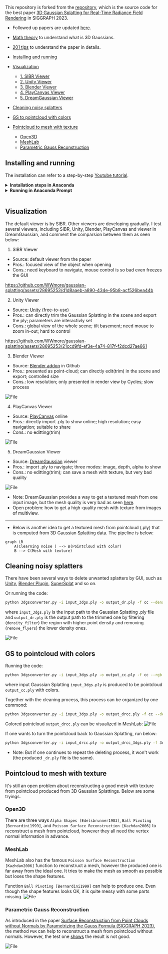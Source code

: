 This repository is forked from the [repository](https://github.com/graphdeco-inria/gaussian-splatting), which is the source code for the best paper [3D Gaussian Splatting for Real-Time Radiance Field Rendering](https://repo-sam.inria.fr/fungraph/3d-gaussian-splatting/) in SIGGRAPH 2023.

* Followed up papers are updated [here](https://github.com/MrNeRF/awesome-3D-gaussian-splatting).

* [Math theory](https://github.com/chiehwangs/3d-gaussian-theory) to understand what is 3D Gaussians.

* [201 tips](https://medium.com/@AriaLeeNotAriel/numbynum-3d-gaussian-splatting-for-real-time-radiance-field-rendering-kerbl-et-al-60c0b25e5544) to understand the paper in details.


* [Installing and running](#installing-and-running)
* [Visualization](#visualization)
    * [1. SIBR Viewer](#visualization)
    * [2. Unity Viewer](#visualization)
    * [3. Blender Viewer](#visualization)
    * [4. PlayCanvas Viewer](#visualization)
    * [5. DreamGaussian Viewer](#visualization)   
* [Cleaning noisy splatters](#cleaning-noisy-splatters)
* [GS to pointcloud with colors](#gs-to-pointcloud-with-colors)
* [Pointcloud to mesh with texture](#pointcloud-to-mesh-with-texture)
    * [Open3D](#open3d)
    * [MeshLab](#meshlab)
    * [Parametric Gauss Reconstruction](#parametric-gauss-reconstruction)

## Installing and running
The installation can refer to a step-by-step [Youtube tutorial](https://www.youtube.com/watch?v=UXtuigy_wYc).

<details>
<summary><span style="font-weight: bold;">Installation steps in Anaconda</span></summary>

  - open Anaconda Prompt
  - cd C:User/<username>
  - git clone https://github.com/graphdeco-inria/gaussian-splatting --recursive
  - SET DISTUTILS_USE_SDK=1
  - conda env create --file environment.yml
  - conda activate gaussian_splatting
  #### Below packages may be needed
  - conda install -c conda-forge pillow
  - python3 -m pip install -U pip
  - python3 -m pip install pillow-heif
  - conda install -c conda-forge pcl
  - conda install -c open3d-admin open3d
  - conda install -c anaconda numpy
  #### if error: Importing the numpy C-extensions failed.
  - pip install setuptools
  - pip install numpy
  - pip install cupy
  - pip install probreg
  - pip install pillow-heif

</details>

<details>
<summary><span style="font-weight: bold;">Running in Anaconda Prompt</span></summary>

  - open Anaconda Prompt
  - conda activate gaussian_splatting
  - cd C:\User\<username>\gaussian-splatting
  - put images in the folder data/input
  - python convert.py -s data (wait within 5 mins)
  - python train.py -s data (wait around 1h)
  - output GaussianSplatting ply appears in the folder output/<name>
  - rename <name> to out
  - cd viewers/bin
  - SIBR_gaussianViewer_app.exe -m C:\Users\<username>\gaussian-splatting\output\out 
  - the GUI pops up, if not, may the CUDA support problem.

</details>
<br>

## Visualization
The default viewer is by SIBR. Other viewers are developing gradually. 
I test several viewers, including SIBR, Unity, Blender, PlayCanvas and viewer in DreamGaussian, and comment the comparsion between them as seen below:

1. SIBR Viewer
- Source: default viewer from the paper
- Pros.: focused view of the object when opening
- Cons.: need keyboard to navigate, mouse control is so bad even freezes the GUI
  
https://github.com/WWmore/gaussian-splatting/assets/28695253/d1d8aaeb-a890-434e-95b8-acf526bea44b
  

2. Unity Viewer
- Source: [Unity](https://github.com/aras-p/UnityGaussianSplatting) (free-to-use) 
- Pros.: can directly trim the Gaussian Splatting in the scene and export the ply; parameters are interactivly set
- Cons.: global view of the whole scene; tilt basement; need mouse to zoom in-out; hard to control
  
https://github.com/WWmore/gaussian-splatting/assets/28695253/21ccd9fd-ef3e-4a74-817f-f2dcd27ae661


3. Blender Viewer
- Source: [Blender addon](https://github.com/ReshotAI/gaussian-splatting-blender-addon) in Github
- Pros.: presented as point-cloud; can directly edit(trim) in the scene and export; controlled size
- Cons.: low resolution; only presented in render view by Cycles; slow process

![File](docs_Hui/blender.png)


4. PlayCanvas Viewer
- Source: [PlayCanvas](https://github.com/playcanvas/model-viewer) online
- Pros.: directly import .ply to show online; high resolution; easy navigation; suitable to share
- Cons.: no editting(trim)

![File](docs_Hui/playcanvas.png)


5. DreamGaussian Viewer
- Source: [DreamGaussian](https://github.com/WWmore/gaussian-splatting) viewer
- Pros.: import .ply to navigate; three modes: image, depth, alpha to show
- Cons.: no editting(trim); can save a mesh with texture, but very bad quality

![File](docs_Hui/dreamgaussian.png)


* Note: DreamGaussian provides a way to get a textured mesh from one input image, but the mesh quality is very bad as seen [here](https://github.com/WWmore/gaussian-splatting).
* Open problem: how to get a high-quality mesh with texture from images of multiview.

-----------------------------------------------------------------------

* Below is another idea to get a textured mesh from pointcloud (.ply) that is computed from 3D Gaussian Splatting data. 
The pipeline is below:
```mermaid
graph LR
    A(Clearning noise ) --> B(Pointcloud with color)
    B --> C(Mesh with texture)
```

## Cleaning noisy splatters

There have been several ways to delete unwanted splatters by GUI, such as [Unity](https://github.com/aras-p/UnityGaussianSplatting), [Blender Plugin](https://github.com/ReshotAI/gaussian-splatting-blender-addon/tree/master), [SuperSplat](https://github.com/playcanvas/super-splat) and so on. 

Or running the code:
```bash
python 3dgsconverter.py -i input_3dgs.ply -o output_dr.ply -f cc --density_filter --remove_flyers
```
where `input_3dgs.ply` is the input path to the Gaussian Splatting .ply file and `output_dr.ply` is the output path to the trimmed one by filtering (`density_filter`) the region with higher point density and removing (`remove_flyers`) the lower density ones.

![File](docs_Hui/dr.png)


## GS to pointcloud with colors

Running the code:
```bash
python 3dgsconverter.py -i input_3dgs.ply -o output_cc.ply -f cc --rgb
```
where input Gaussian Splatting `input_3dgs.ply` is produced to be pointcloud `output_cc.ply` with colors.

Together with the cleaning process, this process can be organized by one commond:
```bash
python 3dgsconverter.py -i input_3dgs.ply -o output_drcc.ply -f cc --density_filter --remove_flyers --rgb
```

Colored pointcloud `output_drcc.ply` can be visualized in MeshLab:
![File](docs_Hui/drcc.png)

If one wants to turn the pointcloud back to Gaussian Splatting, run below:
```bash
python 3dgsconverter.py -i input_drcc.ply -o output_drcc_3dgs.ply -f 3dgs
```

* Note: But if one continues to repeat the deleting process, it won't work (the produced `_dr.ply` file is the same).

## Pointcloud to mesh with texture

It's still an open problem about reconstructing a good mesh with texture from pointcloud produced from 3D Gaussian Splattings. 
Below are some tryings.

### Open3D
There are three ways `Alpha Shapes [Edelsbrunner1983]`, `Ball Pivoting [Bernardini1999]`, and `Poisson Surface Reconstruction [Kazhdan2006]` to reconstruct a mesh from pointcloud, however they all need the vertex normal information in advance.

### MeshLab
MeshLab also has the famous `Poisson Surface Reconstruction [Kazhdan2006]` function to reconstruct a mesh, however the produced one is far away from the ideal one. It tries to make the mesh as smooth as possible but loses the shape features.

Function `Ball Pivoting [Bernardini1999]` can help to produce one. Even though the shape features looks OK, it is quite messy with some parts missing.
![File](docs_Hui/meshlab.png)

### Parametric Gauss Reconstruction
As introduced in the paper [Surface Reconstruction from Point Clouds without Normals by Parametrizing the Gauss Formula (SIGGRAPH 2023)](https://jsnln.github.io/tog2022_pgr/index.html), the method `PGR` can help to reconstruct a mesh from pointcloud without normals.
However, the test one [shows](https://github.com/WWmore/ParametricGaussRecon) the result is not good.

![File](docs_Hui/PGR.png)
